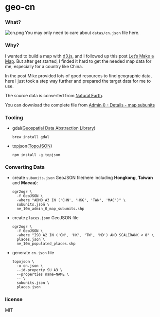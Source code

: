 geo-cn
=======

### What?

![cn.png](https://raw.githubusercontent.com/fraserxu/geo-cn/master/cn.png)
You may only need to care about `datas/cn.json` file here.

### Why?

I wanted to build a map with [d3.js](http://d3js.org/), and I followed up this post [Let’s Make a Map](http://bost.ocks.org/mike/map/). But after get started, I finded it hard to get the needed map data for me, especially for a country like China.

In the post Mike provided lots of good resources to find geographic data, here I just took a step way further and prepared the target data for me to use.

The source data is converted from [Natural Earth](http://www.naturalearthdata.com/).

You can download the complete file from [Admin 0 - Details - map subunits](http://www.naturalearthdata.com/http://www.naturalearthdata.com/download/10m/cultural/ne_10m_admin_0_map_subunits.zip)

### Tooling

* gdal([Geospatial Data Abstraction Library](http://www.gdal.org/))

  `brew install gdal`
* topjson([TopoJSON](https://github.com/mbostock/topojson))

  `npm install -g topjson`

### Converting Data

* create `subunits.json` GeoJSON file(here including **Hongkong**, **Taiwan** and **Macau**):

  ```
  ogr2ogr \
    -f GeoJSON \
    -where "ADM0_A3 IN ('CHN', 'HKG', 'TWN', 'MAC')" \
    subunits.json \
    ne_10m_admin_0_map_subunits.shp
  ```
* create `places.json` GeoJSON file

  ```
  ogr2ogr \
    -f GeoJSON \
    -where "ISO_A2 IN ('CN', 'HK', 'TW', 'MO') AND SCALERANK < 8" \
    places.json \
    ne_10m_populated_places.shp
  ```

* generate `cn.json` file

  ```
  topojson \
    -o cn.json \
    --id-property SU_A3 \
    --properties name=NAME \
    -- \
    subunits.json \
    places.json
  ```

### license

MIT